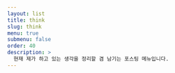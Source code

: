 ```yaml
---
layout: list
title: think
slug: think
menu: true
submenu: false
order: 40
description: >
  현재 제가 하고 있는 생각을 정리할 겸 남기는 포스팅 메뉴입니다.
---
```

